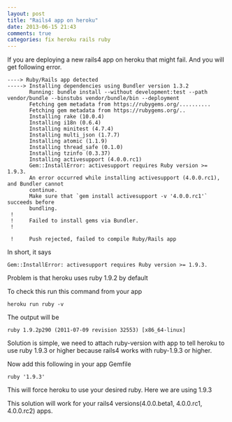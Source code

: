 ```yaml
---
layout: post
title: "Rails4 app on heroku"
date: 2013-06-15 21:43
comments: true
categories: fix heroku rails ruby
---
```


If you are deploying a new rails4 app on heroku that might fail. And you will get following error.

```
----> Ruby/Rails app detected
-----> Installing dependencies using Bundler version 1.3.2
       Running: bundle install --without development:test --path vendor/bundle --binstubs vendor/bundle/bin --deployment
       Fetching gem metadata from https://rubygems.org/..........
       Fetching gem metadata from https://rubygems.org/..
       Installing rake (10.0.4)
       Installing i18n (0.6.4)
       Installing minitest (4.7.4)
       Installing multi_json (1.7.7)
       Installing atomic (1.1.9)
       Installing thread_safe (0.1.0)
       Installing tzinfo (0.3.37)
       Installing activesupport (4.0.0.rc1)
       Gem::InstallError: activesupport requires Ruby version >= 1.9.3.
       An error occurred while installing activesupport (4.0.0.rc1), and Bundler cannot
       continue.
       Make sure that `gem install activesupport -v '4.0.0.rc1'` succeeds before
       bundling.
 !
 !     Failed to install gems via Bundler.
 !

 !     Push rejected, failed to compile Ruby/Rails app
```

In short, it says

```
Gem::InstallError: activesupport requires Ruby version >= 1.9.3.
```

Problem is that heroku uses ruby 1.9.2 by default

To check this run this command from your app

```
heroku run ruby -v
```

The output will be 
```
ruby 1.9.2p290 (2011-07-09 revision 32553) [x86_64-linux]
```

Solution is simple, we need to attach ruby-version with app to tell heroku to use ruby 1.9.3 or higher because rails4 works with ruby-1.9.3 or higher.

Now add this following in your app Gemfile

```
ruby '1.9.3'
```

This will force heroku to use your desired ruby. Here we are using 1.9.3

This solution will work for your rails4 versions(4.0.0.beta1, 4.0.0.rc1, 4.0.0.rc2) apps.



